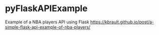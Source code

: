 # pyFlaskAPIExample
Example of a NBA players API using Flask
https://kbrault.github.io/post/a-simple-flask-api-example-of-nba-players/
